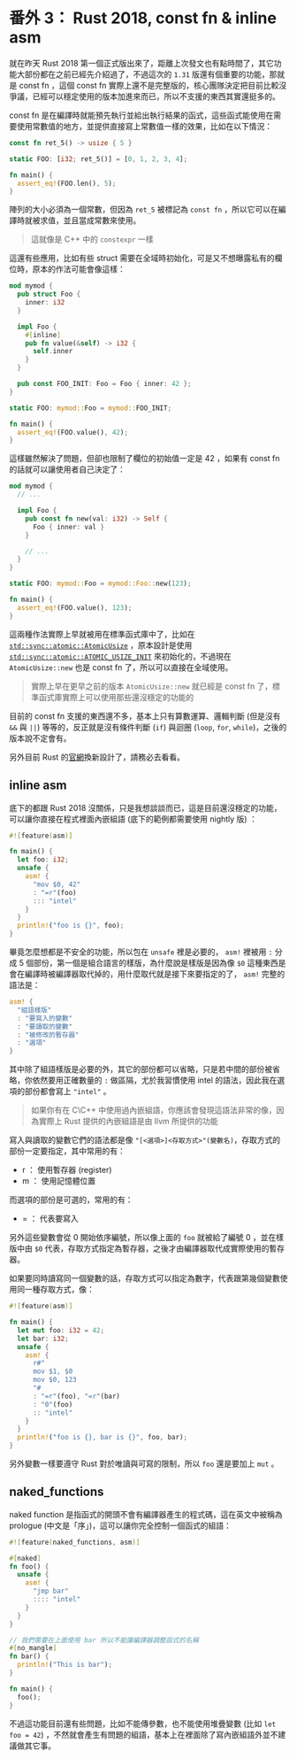 番外 3： Rust 2018, const fn & inline asm
==========================================

就在昨天 Rust 2018 第一個正式版出來了，距離上次發文也有點時間了，其它功能大部份都在之前已經先介紹過了，不過這次的 `1.31` 版還有個重要的功能，那就是 const fn ，這個 const fn 實際上還不是完整版的，核心團隊決定把目前比較沒爭議，已經可以穩定使用的版本加進來而已，所以不支援的東西其實還挺多的。

const fn 是在編譯時就能預先執行並給出執行結果的函式，這些函式能使用在需要使用常數值的地方，並提供直接寫上常數值一樣的效果，比如在以下情況：

```rust
const fn ret_5() -> usize { 5 }

static FOO: [i32; ret_5()] = [0, 1, 2, 3, 4];

fn main() {
  assert_eq!(FOO.len(), 5);
}
```

陣列的大小必須為一個常數，但因為 `ret_5` 被標記為 `const fn` ，所以它可以在編譯時就被求值，並且當成常數來使用。

> 這就像是 C++ 中的 `constexpr` 一樣

這還有些應用，比如有些 struct 需要在全域時初始化，可是又不想曝露私有的欄位時，原本的作法可能會像這樣：

```rust
mod mymod {
  pub struct Foo {
    inner: i32
  }

  impl Foo {
    #[inline]
    pub fn value(&self) -> i32 {
      self.inner
    }
  }

  pub const FOO_INIT: Foo = Foo { inner: 42 };
}

static FOO: mymod::Foo = mymod::FOO_INIT;

fn main() {
  assert_eq!(FOO.value(), 42);
}
```

這樣雖然解決了問題，但卻也限制了欄位的初始值一定是 42 ，如果有 const fn 的話就可以讓使用者自己決定了：

```rust
mod mymod {
  // ...

  impl Foo {
    pub const fn new(val: i32) -> Self {
      Foo { inner: val }
    }

    // ...
  }
}

static FOO: mymod::Foo = mymod::Foo::new(123);

fn main() {
  assert_eq!(FOO.value(), 123);
}
```

這兩種作法實際上早就被用在標準函式庫中了，比如在 [`std::sync::atomic::AtomicUsize`](https://doc.rust-lang.org/stable/std/sync/atomic/struct.AtomicUsize.html) ，原本設計是使用 [`std::sync::atomic::ATOMIC_USIZE_INIT`](https://doc.rust-lang.org/stable/std/sync/atomic/constant.ATOMIC_USIZE_INIT.html) 來初始化的，不過現在 `AtomicUsize::new` 也是 const fn 了，所以可以直接在全域使用。

> 實際上早在更早之前的版本 `AtomicUsize::new` 就已經是 const fn 了，標準函式庫實際上可以使用那些還沒穩定的功能的

目前的 const fn 支援的東西還不多，基本上只有算數運算、邏輯判斷 (但是沒有 `&&` 與 `||`) 等等的，反正就是沒有條件判斷 (`if`) 與迴圈 (`loop`, `for`, `while`)，之後的版本說不定會有。

另外目前 Rust 的[官網](https://www.rust-lang.org/)換新設計了，請務必去看看。

inline asm
----------

底下的都跟 Rust 2018 沒關係，只是我想談談而已，這是目前還沒穩定的功能，可以讓你直接在程式裡面內嵌組語 (底下的範例都需要使用 nightly 版) ：

```rust
#![feature(asm)]

fn main() {
  let foo: i32;
  unsafe {
    asm! {
      "mov $0, 42"
      : "=r"(foo)
      ::: "intel"
    }
  }
  println!("foo is {}", foo);
}
```

畢竟怎麼想都是不安全的功能，所以包在 `unsafe` 裡是必要的， `asm!` 裡被用 `:` 分成 5 個部份，第一個是組合語言的樣版，為什麼說是樣版是因為像 `$0` 這種東西是會在編譯時被編譯器取代掉的，用什麼取代就是接下來要指定的了， `asm!` 完整的語法是：

```rust
asm! {
  "組語樣版"
  : "要寫入的變數"
  : "要讀取的變數"
  : "被修改的暫存器"
  : "選項"
}
```

其中除了組語樣版是必要的外，其它的部份都可以省略，只是若中間的部份被省略，你依然要用正確數量的 `:` 做區隔，尤於我習慣使用 intel 的語法，因此我在選項的部份都會寫上 `"intel"` 。

> 如果你有在 C\C++ 中使用過內嵌組語，你應該會發現這語法非常的像，因為實際上 Rust 提供的內嵌組語是由 llvm 所提供的功能

寫入與讀取的變數它們的語法都是像 `"[<選項>]<存取方式>"(變數名)`，存取方式的部份一定要指定，其中常用的有：

- r ： 使用暫存器 (register)
- m ： 使用記憶體位置

而選項的部份是可選的，常用的有：

- = ： 代表要寫入

另外這些變數會從 0 開始依序編號，所以像上面的 `foo` 就被給了編號 0 ，並在樣版中由 `$0` 代表，存取方式指定為暫存器，之後才由編譯器取代成實際使用的暫存器。

如果要同時讀寫同一個變數的話，存取方式可以指定為數字，代表跟第幾個變數使用同一種存取方式，像：

```rust
#![feature(asm)]

fn main() {
  let mut foo: i32 = 42;
  let bar: i32;
  unsafe {
    asm! {
      r#"
      mov $1, $0
      mov $0, 123
      "#
      : "=r"(foo), "=r"(bar)
      : "0"(foo)
      :: "intel"
    }
  }
  println!("foo is {}, bar is {}", foo, bar);
}
```

另外變數一樣要遵守 Rust 對於唯讀與可寫的限制，所以 `foo` 還是要加上 `mut` 。

naked_functions
---------------

naked function 是指函式的開頭不會有編譯器產生的程式碼，這在英文中被稱為 prologue (中文是「序」)，這可以讓你完全控制一個函式的組語：

```rust
#![feature(naked_functions, asm)]

#[naked]
fn foo() {
  unsafe {
    asm! {
      "jmp bar"
      :::: "intel"
    }
  }
}

// 我們需要在上面使用 bar 所以不能讓編譯器調整函式的名稱
#[no_mangle]
fn bar() {
  println!("This is bar");
}

fn main() {
  foo();
}
```

不過這功能目前還有些問題，比如不能傳參數，也不能使用堆疊變數 (比如 `let foo = 42`) ，不然就會產生有問題的組語，基本上在裡面除了寫內嵌組語外並不建議做其它事。
